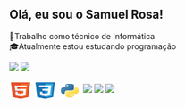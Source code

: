 ## Olá, eu sou o Samuel Rosa!

💼Trabalho como técnico de Informática<br>
🎓Atualmente estou estudando programação
<div>
  
<img heigth="180em" src="https://github-readme-stats.vercel.app/api?username=SamuelRosa-silva&show_icons=true&theme=transparent&include_all-commits=true&count_private=true"/>
<img heigth="280em" src="https://github-readme-stats.vercel.app/api/top-langs/?username=SamuelRosa-silva&layout=compact&langs_count=16&theme=transparent"/>
  
</div>
<div style="display: inline_block"><br>
  <img align="center" alt="Samuel-HTML" height="30" width="40" src="https://raw.githubusercontent.com/devicons/devicon/master/icons/html5/html5-original.svg">
  <img align="center" alt="Samuel-CSS" height="30" width="40" src="https://raw.githubusercontent.com/devicons/devicon/master/icons/css3/css3-original.svg">
  <img align="center" alt="Samuel-Python" height="30" width="40" src="https://raw.githubusercontent.com/devicons/devicon/master/icons/python/python-original.svg">
  <img src="https://cdn.jsdelivr.net/gh/devicons/devicon@latest/icons/javascript/javascript-plain.svg" />
  <img src="https://cdn.jsdelivr.net/gh/devicons/devicon@latest/icons/microsoftsqlserver/microsoftsqlserver-original.svg" />
  <img src="https://cdn.jsdelivr.net/gh/devicons/devicon@latest/icons/git/git-original.svg" />
</div>
